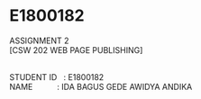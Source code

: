 # E1800182
ASSIGNMENT 2 <br/>
[CSW 202 WEB PAGE PUBLISHING] <br/> <br/>

STUDENT ID &nbsp; : E1800182 <br/>
NAME &nbsp; &nbsp; &nbsp; &nbsp; &nbsp; : IDA BAGUS GEDE AWIDYA ANDIKA

